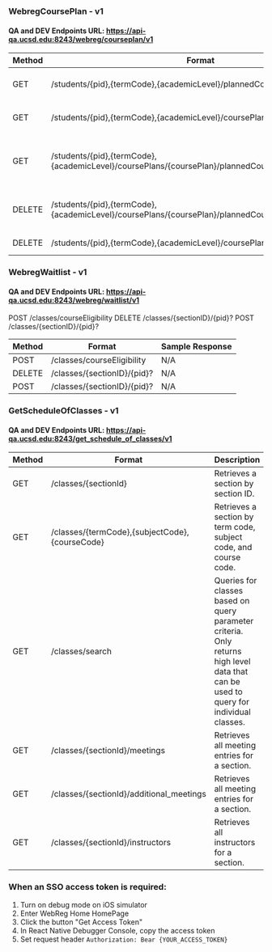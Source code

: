 ### WebregCoursePlan - v1
####  QA and DEV Endpoints URL: https://api-qa.ucsd.edu:8243/webreg/courseplan/v1

| Method | Format | Description| Sample Response |
| -- | -- | -- | -- |
| GET| /students/{pid},{termCode},{academicLevel}/plannedCourses| Get planned courses| [getPlannedCourses.json](./getPlannedCourses.json) |
| GET|/students/{pid},{termCode},{academicLevel}/coursePlans| Get list of course plans| [getCoursePlansList.json](./getCoursePlansList.json)|
| GET | /students/{pid},{termCode},{academicLevel}/coursePlans/{coursePlan}/plannedCourses | Get planned courses for a named course plan| [getPlannedCourseForNamedCoursePlan.json](./getPlannedCourseForNamedCoursePlan.json)|
| DELETE|  /students/{pid},{termCode},{academicLevel}/coursePlans/{coursePlan}/plannedCourses/{sectionNumber} | Delete a course from a course plan| N/A |
| DELETE|  /students/{pid},{termCode},{academicLevel}/coursePlans/{coursePlan} | Delete a course plan| N/A |

### WebregWaitlist - v1
####  QA and DEV Endpoints URL: https://api-qa.ucsd.edu:8243/webreg/waitlist/v1
POST /classes/courseEligibility
DELETE /classes/{sectionID}/{pid}?
POST /classes/{sectionID}/{pid}?

| Method | Format | Sample Response |
| -- | -- | -- |
| POST| /classes/courseEligibility | N/A  |
| DELETE|/classes/{sectionID}/{pid}?| N/A |
| POST | /classes/{sectionID}/{pid}?| N/A |

### GetScheduleOfClasses - v1
####  QA and DEV Endpoints URL: https://api-qa.ucsd.edu:8243/get_schedule_of_classes/v1
| Method | Format | Description | Sample Response |
| -- | -- | -- | -- |
| GET|  /classes/{sectionId} | Retrieves a section by section ID. | [getClassBySectionId.json](./getClassBySectionId.json) |
| GET|  /classes/{termCode},{subjectCode},{courseCode} | Retrieves a section by term code, subject code, and course code. | [getClassByCode.json](./getClassByCode.json) |
| GET|  /classes/search | Queries for classes based on query parameter criteria. Only returns high level data that can be used to query for individual classes.| [classSearch.json](./classSearch.json) |
| GET|  /classes/{sectionId}/meetings| Retrieves all meeting entries for a section.| [classMeeting.json](./classMeeting.json) |
| GET|  /classes/{sectionId}/additional_meetings| Retrieves all meeting entries for a section.| [additonalMeeting.json](./additonalMeeting.json) |
| GET |  /classes/{sectionId}/instructors | Retrieves all instructors for a section. | [classInstructors.json](./classInstructors.json) |

### When an SSO access token is required:
1. Turn on debug mode on iOS simulator
2. Enter WebReg Home HomePage
3. Click the button "Get Access Token"
4. In React Native Debugger Console, copy the access token
5. Set request header `Authorization: Bear {YOUR_ACCESS_TOKEN}`
